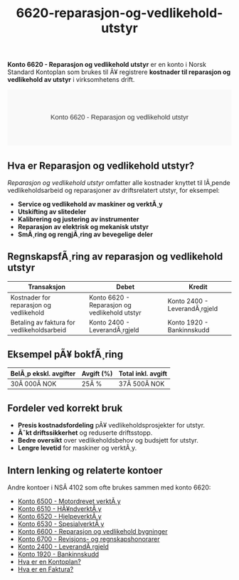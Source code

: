 ﻿---
title: "6620-reparasjon-og-vedlikehold-utstyr"
meta_title: "6620-reparasjon-og-vedlikehold-utstyr"
meta_description: "**Konto 6620 - Reparasjon og vedlikehold utstyr** er en konto i Norsk Standard Kontoplan som brukes til Ã¥ registrere **kostnader til reparasjon og vedlikehold ..."
slug: 6620-reparasjon-og-vedlikehold-utstyr
type: blog
layout: pages/single
---

**Konto 6620 - Reparasjon og vedlikehold utstyr** er en konto i Norsk Standard Kontoplan som brukes til Ã¥ registrere **kostnader til reparasjon og vedlikehold av utstyr** i virksomhetens drift.

![Illustrasjon av konto 6620 Reparasjon og vedlikehold utstyr](6620-reparasjon-og-vedlikehold-utstyr-image.svg)

## Hva er Reparasjon og vedlikehold utstyr?

*Reparasjon og vedlikehold utstyr* omfatter alle kostnader knyttet til lÃ¸pende vedlikeholdsarbeid og reparasjoner av driftsrelatert utstyr, for eksempel:

* **Service og vedlikehold av maskiner og verktÃ¸y**
* **Utskifting av slitedeler**
* **Kalibrering og justering av instrumenter**
* **Reparasjon av elektrisk og mekanisk utstyr**
* **SmÃ¸ring og rengjÃ¸ring av bevegelige deler**

## RegnskapsfÃ¸ring av reparasjon og vedlikehold utstyr

| Transaksjon                             | Debet                                            | Kredit                       |
|-----------------------------------------|--------------------------------------------------|------------------------------|
| Kostnader for reparasjon og vedlikehold | Konto 6620 - Reparasjon og vedlikehold utstyr    | Konto 2400 - LeverandÃ¸rgjeld |
| Betaling av faktura for vedlikeholdsarbeid | Konto 2400 - LeverandÃ¸rgjeld                   | Konto 1920 - Bankinnskudd    |

## Eksempel pÃ¥ bokfÃ¸ring

| BelÃ¸p ekskl. avgifter | Avgift (%) | Total inkl. avgift |
|-----------------------|------------|--------------------|
| 30Â 000Â NOK            | 25Â %       | 37Â 500Â NOK         |

## Fordeler ved korrekt bruk

* **Presis kostnadsfordeling** pÃ¥ vedlikeholdsprosjekter for utstyr.
* **Ã˜kt driftssikkerhet** og reduserte driftsstopp.
* **Bedre oversikt** over vedlikeholdsbehov og budsjett for utstyr.
* **Lengre levetid** for maskiner og verktÃ¸y.

## Intern lenking og relaterte kontoer

Andre kontoer i NSÂ 4102 som ofte brukes sammen med konto 6620:

* [Konto 6500 - Motordrevet verktÃ¸y](/blogs/kontoplan/6500-motordrevet-verktoy "Konto 6500 - Motordrevet verktÃ¸y")
* [Konto 6510 - HÃ¥ndverktÃ¸y](/blogs/kontoplan/6510-handverktoy "Konto 6510 - HÃ¥ndverktÃ¸y")
* [Konto 6520 - HjelpeverktÃ¸y](/blogs/kontoplan/6520-hjelpeverktoy "Konto 6520 - HjelpeverktÃ¸y")
* [Konto 6530 - SpesialverktÃ¸y](/blogs/kontoplan/6530-spesialverktoy "Konto 6530 - SpesialverktÃ¸y")
* [Konto 6600 - Reparasjon og vedlikehold bygninger](/blogs/kontoplan/6600-reparasjon-og-vedlikehold-bygninger "Konto 6600 - Reparasjon og vedlikehold bygninger")
* [Konto 6700 - Revisjons- og regnskapshonorarer](/blogs/kontoplan/6700-revisjons-og-regnskapshonorarer "Konto 6700 - Revisjons- og regnskapshonorarer")
* [Konto 2400 - LeverandÃ¸rgjeld](/blogs/kontoplan/2400-leverandorgjeld "Konto 2400 - LeverandÃ¸rgjeld")
* [Konto 1920 - Bankinnskudd](/blogs/kontoplan/1920-bankinnskudd "Konto 1920 - Bankinnskudd")
* [Hva er en Kontoplan?](/blogs/regnskap/hva-er-kontoplan "Hva er en Kontoplan? Komplett Guide til Kontoplaner i Norsk Regnskap")
* [Hva er en Faktura?](/blogs/regnskap/hva-er-en-faktura "Hva er en Faktura? En Guide til Norske Fakturakrav")
